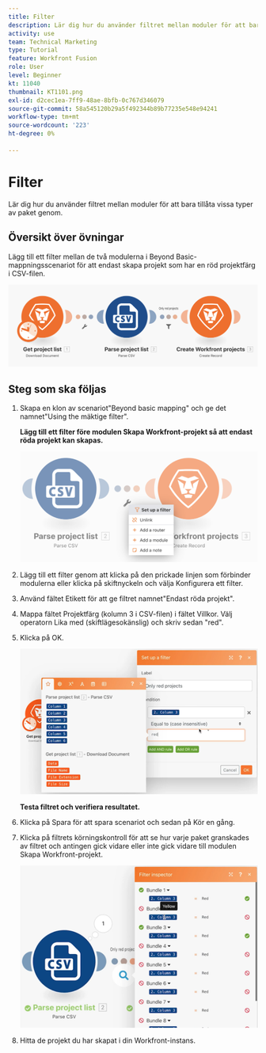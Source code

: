 ```yaml
---
title: Filter
description: Lär dig hur du använder filtret mellan moduler för att bara tillåta vissa typer av paket genom.
activity: use
team: Technical Marketing
type: Tutorial
feature: Workfront Fusion
role: User
level: Beginner
kt: 11040
thumbnail: KT1101.png
exl-id: d2cec1ea-7ff9-48ae-8bfb-0c767d346079
source-git-commit: 58a545120b29a5f492344b89b77235e548e94241
workflow-type: tm+mt
source-wordcount: '223'
ht-degree: 0%

---
```


# Filter

Lär dig hur du använder filtret mellan moduler för att bara tillåta vissa typer av paket genom.

## Översikt över övningar

Lägg till ett filter mellan de två modulerna i Beyond Basic-mappningsscenariot för att endast skapa projekt som har en röd projektfärg i CSV-filen.

![Filterbild 1](../12-exercises/assets/filters-walkthrough-1.png)

## Steg som ska följas

1. Skapa en klon av scenariot&quot;Beyond basic mapping&quot; och ge det namnet&quot;Using the mäktige filter&quot;.

   **Lägg till ett filter före modulen Skapa Workfront-projekt så att endast röda projekt kan skapas.**

   ![Filterbild 2](../12-exercises/assets/filters-walkthrough-2.png)

1. Lägg till ett filter genom att klicka på den prickade linjen som förbinder modulerna eller klicka på skiftnyckeln och välja Konfigurera ett filter.
1. Använd fältet Etikett för att ge filtret namnet&quot;Endast röda projekt&quot;.
1. Mappa fältet Projektfärg (kolumn 3 i CSV-filen) i fältet Villkor. Välj operatorn Lika med (skiftlägesokänslig) och skriv sedan &quot;red&quot;.
1. Klicka på OK.

   ![Filtrera bild 3](../12-exercises/assets/filters-walkthrough-3.png)

   **Testa filtret och verifiera resultatet.**

1. Klicka på Spara för att spara scenariot och sedan på Kör en gång.
1. Klicka på filtrets körningskontroll för att se hur varje paket granskades av filtret och antingen gick vidare eller inte gick vidare till modulen Skapa Workfront-projekt.

   ![Filterbild 4](../12-exercises/assets/filters-walkthrough-4.png)

1. Hitta de projekt du har skapat i din Workfront-instans.
